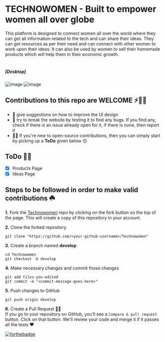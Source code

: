 
  
# TECHNOWOMEN - Built to empower women all over globe

<!--**Production:** https://techify-kdc.herokuapp.com/-->

<!--**Develop:**
https://techify.vercel.app/-->

<!-- **Production:** 
https://techify-kdc.herokuapp.com/-->

This platform is designed to connect women all over the world where they can get all information related to the tech and can share their ideas. They can get resources as per their need and can connect with other women to work upon their ideas. It can also be used by women to sell their homemade products which will help them in their economic growth.
#

##### [Desktop]
![image](https://user-images.githubusercontent.com/68794772/184946843-8d7dc65d-27e4-4105-9d5d-c29bb449d18d.png)
![image](https://user-images.githubusercontent.com/68794772/184947176-2f4c6e93-d82a-4c8a-9b67-8bda99ef8970.png)


## Contributions to this repo are WELCOME ⚡️🙌🏻
- :art: give suggestions on how to improve the UI design
- :hammer: try to break the website by testing it to find any bugs. If you find any, check if there is an issue already open for it, if there is none, then report it 
- 🤸🏻 If you're new to open-source contributions, then you can simply start by picking up a **ToDo** given below 😊

## ToDo 🤸🏻
- [x] Products Page
- [x] Ideas Page 

## Steps to be followed in order to make valid contributions ☘️

**1.** Fork the [Technowomen](https://github.com/Vishal16-coder/TECHNOWOMEN) repo by clicking on the fork button on the top of the page. This will create a copy of this repository in your account.

**2.** Clone the forked repository

	git clone "https://github.com/<your-github-username>/Technowomen"
	
**3.** Create a branch named **develop**

	cd Technowomen
	git checkout -b develop
	
**4.** Make necessary changes and commit those changes

	git add files-you-edited
	git commit -m "<commit-message-goes-here>"
	
**5.** Push changes to GitHub

	git push origin develop
	
**6.** Create a Pull Request 🤟🏻 
	<br>If you go to your repository on GitHub, you’ll see a `Compare & pull request` button. Click on that button. We'll review your code and merge it if it passes all the tests ❤️

[![forthebadge](https://forthebadge.com/images/badges/built-with-love.svg)](https://forthebadge.com)
